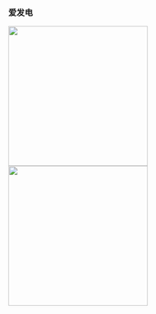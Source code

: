 ### 爱发电
<img src="https://github.com/mcxiaochenn/mcxiaochenn/blob/main/images/aifadian/wechat.png?raw=true" width="280px">
<img src="https://github.com/mcxiaochenn/mcxiaochenn/blob/main/images/aifadian/alipay.jpg?raw=true" width="280px">
